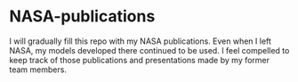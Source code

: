 # NASA-publications
I will gradually fill this repo with my NASA publications. Even when I left NASA, my models developed there continued to be used. I feel compelled to keep track 
of those publications and presentations made by my former team members.
